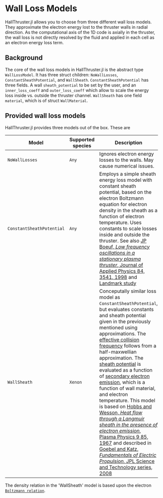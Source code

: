 # Wall Loss Models

HallThruster.jl allows you to choose from three different wall loss models. They approximate the electron energy lost to the thruster walls in radial direction. As the computational axis of the 1D code is axially in the thruster, the wall loss is not directly resolved by the fluid and applied in each cell as an electron energy loss term. 

## Background

The core of the wall loss models in HallThruster.jl is the abstract type `WallLossModel`. It has three struct children: `NoWallLosses`, `ConstantSheathPotential`, and `WallSheath`. `ConstantSheathPotential` has three fields. A wall `sheath_potential` to be set by the user, and an `inner_loss_coeff` and `outer_loss_coeff` which allow to scale the energy loss inside vs. outside the thruster channel. `WallSheath` has one field `material`, which is of struct `WallMaterial`.

## Provided wall loss models

HallThruster.jl provides three models out of the box. These are

| Model                   | Supported species                                            | Description                                                  |
| ----------------------- | ------------------------------------------------------------ | ------------------------------------------------------------ |
| `NoWallLosses` | `Any`                                                      | Ignores electron energy losses to the walls. May cause numerical issues.  |
| `ConstantSheathPotential`         | `Any` | Employs a simple sheath energy loss model with constant sheath potential, based on the electron Boltzmann equation for electron density in the sheath as a function of electron temperature. Uses constants to scale losses inside and outside the thruster. See also [JP Boeuf, *Low frequency oscillations in a stationary plasma thruster*, Journal of Applied Physics 84, 3541, 1998](https://aip.scitation.org/doi/10.1063/1.368529) and [Landmark study](https://www.landmark-plasma.com/test-case-3)|
| `WallSheath`         | `Xenon`                                                      | Conceputally similar loss model as `ConstantSheathPotential`, but evaluates constants and sheath potential given in the previously mentioned using approximations. The [effective collision frequency](https://um-pepl.github.io/HallThruster.jl/dev/internals/#HallThruster.effective_loss_frequency-Tuple{Any}) follows from a half-maxwellian approximation.  The [sheath potential](https://um-pepl.github.io/HallThruster.jl/dev/internals/#HallThruster.compute_wall_sheath_potential-Tuple{Any,%20Any,%20Any})  is evaluated as a function of [secondary electron emission](https://um-pepl.github.io/HallThruster.jl/dev/internals/#HallThruster.SEE_yield-Tuple{HallThruster.WallMaterial,%20Any}), which is a function of wall material, and electron temperature. This model is based on [Hobbs and Wesson, *Heat flow through a Langmuir sheath in the presence of electron emission*, Plasma Physics 9 85, 1967](https://iopscience.iop.org/article/10.1088/0032-1028/9/1/410) and described in [Goebel and Katz, *Fundamentals of Electric Propulsion*, JPL Science and Technology series, 2008](https://descanso.jpl.nasa.gov/SciTechBook/series1/Goebel__cmprsd_opt.pdf)

The density relation in the 'WallSheath' model is based upon the electron [`Boltzmann relation`](@ref). 
